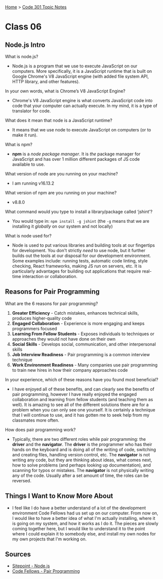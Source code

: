 [Home](../README.md) > [Code 301 Topic Notes](../301topicNotes.md)

# Class 06

## Node.js Intro

What is node.js?

- Node.js is a program that we use to execute JavaScript on our computers. More specifically, it is a JavaScript runtime that is built on  Google Chrome's V8 JavaScript engine (with added file system API, HTTP library, and other features).

In your own words, what is Chrome’s V8 JavaScript Engine?

- Chrome's V8 JavaScript engine is what converts JavaScript code into code that your computer can actually execute. In my mind, it is a type of translator for code.

What does it mean that node is a JavaScript runtime?

- It means that we use node to execute JavaScript on computers (or to make it run).

What is npm?

- **npm** is a *node package manager*. It is *the* package manager for JavaScript and has over 1 million different packages of JS code available to use.

What version of node are you running on your machine?

- I am running  v16.13.2

What version of npm are you running on your machine?

- v8.8.0

What command would you type to install a library/package called ‘jshint’?

- You would type in: `npm install -g jshint` (the `-g` means that we are installing it *globally* on our system and not locally)

What is node used for?

- Node is used to put various libraries and building tools at our fingertips for development. You don't strictly *need* to use node, but it further builds out the tools at our disposal for our development environment. Some examples include: running tests, automatic code linting, style checking, React frameworks, making JS run on servers, etc. It is particularly advantages for building out applications that require real-time interaction or collaboration.

## Reasons for Pair Programming

What are the 6 reasons for pair programming?

1. **Greater Efficiency** - Catch mistakes, enhances technical skills, produces higher-quality code
2. **Engaged Collaboration** - Experience is more engaging and keeps programmers focused
3. **Learning From Fellow Students** - Exposes individuals to techniques or approaches they would not have done on their own
4. **Social Skills** - Develops social, communication, and other interpersonal skills
5. **Job Interview Readiness** - Pair programming is a common interview technique
6. **Work Environment Readiness** - Many companies use pair programming to train new hires in how their company approaches code

In your experience, which of these reasons have you found most beneficial?

- I have enjoyed all of these benefits, and can clearly see the benefits of pair programming, however I have really enjoyed the engaged collaboration and learning from fellow students (and teaching them as well). It is amazing to see all of the different solutions there are for a problem when you can only see one yourself. It is certainly a technique that I will continue to use, and it has gotten me to seek help from my classmates more often.

How does pair programming work?

- Typically, there are two different roles while pair programming: the **driver** and the **navigator**. The **driver** is the programmer who has their hands on the keyboard and is doing all of the writing of code, switching and creating files, handling version control, etc. The **navigator** is not writing any code, but they are thinking about ideas, what comes next, how to solve problems (and perhaps looking up documentation), and scanning for typos or mistakes. The **navigator** is not physically writing any of the code. Usually after a set amount of time, the roles can be reversed.

## Things I Want to Know More About

- I feel like I do have a better understand of a lot of the development environment Code Fellows had us set up on our computer. From now on, I would like to have a better idea of what I'm actually installing, where it is going on my system, and how it works as I do it. The pieces are slowly coming together here, but I would like to understand it to the point where I could explain it to somebody else, and install my own nodes for my own projects that I'm working on.

## Sources

- [Sitepoint - Node.js](https://www.sitepoint.com/an-introduction-to-node-js/)
- [Code Fellows - Pair Programming](https://www.codefellows.org/blog/6-reasons-for-pair-programming/)
